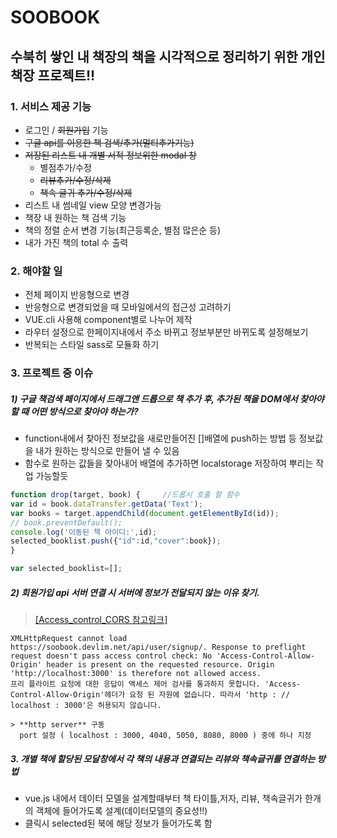 # SOOBOOK
## 수북히 쌓인 내 책장의 책을 시각적으로 정리하기 위한 개인책장 프로젝트!!

### 1. 서비스 제공 기능
- 로그인 / ~~회원가입~~ 기능
- ~~구글 api를 이용한 책 검색/추가(멀티추가기능)~~
- ~~저장된 리스트 내 개별 서적 정보위한 modal 창~~
  - 별점추가/수정
  - ~~리뷰추가/수정/삭제~~
  - ~~책속 글귀 추가/수정/삭제~~
- 리스트 내 썸네일 view 모양 변경가능
- 책장 내 원하는 책 검색 기능
- 책의 정렬 순서 변경 기능(최근등록순, 별점 많은순 등)
- 내가 가진 책의 total 수 출력


### 2. 해야할 일
- 전체 페이지 반응형으로 변경
- 반응형으로 변경되었을 때 모바일에서의 접근성 고려하기
- VUE.cli 사용해 component별로 나누어 제작
- 라우터 설정으로 한페이지내에서 주소 바뀌고 정보부분만 바뀌도록 설정해보기
- 반복되는 스타일 sass로 모듈화 하기

### 3. 프로젝트 중 이슈

##### 1)  구글 책검색 페이지에서 드래그앤 드롭으로 책 추가 후, 추가된 책을 DOM에서 찾아야 할 때 어떤 방식으로 찾아야 하는가?  
  - function내에서 찾아진 정보값을 새로만들어진 []배열에 push하는 방법 등 정보값을 내가 원하는 방식으로 만들어 낼 수 있음
  - 함수로 원하는 값들을 찾아내어 배열에 추가하면 localstorage 저장하여 뿌리는 작업 가능할듯

  ```javascript
  function drop(target, book) {		//드롭시 호출 할 함수
  var id = book.dataTransfer.getData('Text');
  var books = target.appendChild(document.getElementById(id));
  // book.preventDefault();
  console.log('이동된 책 아이디:',id);
  selected_booklist.push({"id":id,"cover":book});
  }

  var selected_booklist=[];

  ```


##### 2)  회원가입 api 서버 연결 시 서버에 정보가 전달되지 않는 이유 찾기.   
   > [[Access_control_CORS 참고링크]](https://developer.mozilla.org/ko/docs/Web/HTTP/Access_control_CORS)
  ```
  XMLHttpRequest cannot load https://soobook.devlim.net/api/user/signup/. Response to preflight request doesn't pass access control check: No 'Access-Control-Allow-Origin' header is present on the requested resource. Origin 'http://localhost:3000' is therefore not allowed access.
  프리 플라이트 요청에 대한 응답이 액세스 제어 검사를 통과하지 못합니다. 'Access-Control-Allow-Origin'헤더가 요청 된 자원에 없습니다. 따라서 'http : // localhost : 3000'은 허용되지 않습니다.
  ```

    > **http server** 구동    
      port 설정 ( localhost : 3000, 4040, 5050, 8080, 8000 ) 중에 하나 지정

##### 3. 개별 책에 할당된 모달창에서 각 책의 내용과 연결되는 리뷰와 책속글귀를 연결하는 방법
- vue.js 내에서 데이터 모델을 설계할때부터 책 타이틀,저자, 리뷰, 책속글귀가 한개의 객체에 들어가도록 설계(데이터모델의 중요성!!)
- 클릭시 selected된 북에 해당 정보가 들어가도록 함
